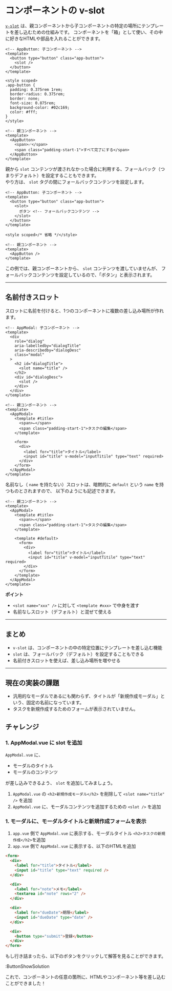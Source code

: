 # コンポーネントの v-slot

[`v-slot`](https://ja.vuejs.org/guide/components/slots.html#slot-content-and-outlet) は、親コンポーネントから子コンポーネントの特定の場所にテンプレートを差し込むための仕組みです。
コンポーネントを「箱」として使い、その中に好きなHTMLや部品を入れることができます。

```vue
<!-- AppButton: 子コンポーネント -->
<template>
  <button type="button" class="app-button">
    <slot />
  </button>
</template>

<style scoped>
.app-button {
  padding: 0.375rem 1rem;
  border-radius: 0.375rem;
  border: none;
  font-size: 0.875rem;
  background-color: #02c169;
  color: #fff;
}
</style>
```

```vue
<!-- 親コンポーネント -->
<template>
  <AppButton>
    <span>✅</span>
    <span class="padding-start-1">すべて完了にする</span>
  </AppButton>
</template>
```

親から `slot` コンテンツが渡されなかった場合に利用する、フォールバック（つまりデフォルト）を設定することもできます。  
やり方は、 `slot` タグの間にフォールバックコンテンツを設定します。

```vue
<!-- AppButton: 子コンポーネント -->
<template>
  <button type="button" class="app-button">
    <slot>
      ボタン <!-- フォールバックコンテンツ -->
    </slot>
  </button>
</template>

<style scoped>/* 省略 */</style>
```

```vue
<!-- 親コンポーネント -->
<template>
  <AppButton />
</template>
```

この例では、親コンポーネントから、 `slot` コンテンツを渡していませんが、
フォールバックコンテンツを設定しているので、「ボタン」と表示されます。

---

## 名前付きスロット

スロットに名前を付けると、1つのコンポーネントに複数の差し込み場所が作れます。

```vue
<!-- AppModal: 子コンポーネント -->
<template>
  <div
    role="dialog"
    aria-labelledby="dialogTitle"
    aria-describedby="dialogDesc"
    class="modal"
  >
    <h2 id="dialogTitle">
      <slot name="title" />
    </h2>
    <div id="dialogDesc">
      <slot />
    </div>
  </div>
</template>
```

```vue
<!-- 親コンポーネント -->
<template>
  <AppModal>
    <template #title>
      <span>✏️</span>
      <span class="padding-start-1">タスクの編集</span>
    </template>

    <form>
      <div>
        <label for="title">タイトル</label>
        <input id="title" v-model="inputTitile" type="text" required>
      </div>
    </form>
  </AppModal>
</template>
```

名前なし（ `name` を持たない）スロットは、暗黙的に `default` という `name` を持つものとされますので、
以下のようにも記述できます。


```vue
<!-- 親コンポーネント -->
<template>
  <AppModal>
    <template #title>
      <span>✏️</span>
      <span class="padding-start-1">タスクの編集</span>
    </template>

    <template #default>
      <form>
        <div>
          <label for="title">タイトル</label>
          <input id="title" v-model="inputTitile" type="text" required>
        </div>
      </form>
    </template>
  </AppModal>
</template>
```

**ポイント**

- `<slot name="xxx" />` に対して `<template #xxx>` で中身を渡す
- 名前なしスロット（デフォルト）と混ぜて使える

---

## まとめ

- `v-slot` は、コンポーネントの中の特定位置にテンプレートを差し込む機能
- `slot` は、フォールバック（デフォルト）を設定することもできる
- 名前付きスロットを使えば、差し込み場所を増やせる

---

## 現在の実装の課題

- 汎用的なモーダルであるにも関わらず、タイトルが「新規作成モーダル」という、固定の名前になっています。
- タスクを新規作成するためのフォームが表示されていません。


## チャレンジ

### 1. AppModal.vue に slot を追加

`AppModal.vue` に、
- モーダルのタイトル
- モーダルのコンテンツ

が差し込みできるよう、 `slot` を追加してみましょう。

1. `AppModal.vue` の `<h2>新規作成モーダル</h2>` を削除して `<slot name="title" />` を追加
2. `AppModal.vue` に、モーダルコンテンツを追加するための `<slot />` を追加

### 1. モーダルに、モーダルタイトルと新規作成フォームを表示

1. `app.vue` 側で `AppModal.vue` に表示する、モーダルタイトル `<h2>タスクの新規作成</h2>`を追加
1. `app.vue` 側で `AppModal.vue` に表示する、以下のHTMLを追加

```html
<form>
  <div>
    <label for="title">タイトル</label>
    <input id="title" type="text" required />
  </div>

  <div>
    <label for="note">メモ</label>
    <textarea id="note" rows="2" />
  </div>

  <div>
    <label for="dueDate">期限</label>
    <input id="dueDate" type="date" />
  </div>

  <div>
    <button type="submit">登録</button>
  </div>
</form>
```

もし行き詰まったら、以下のボタンをクリックして解答を見ることができます。

:ButtonShowSolution

これで、コンポーネントの任意の箇所に、HTMLやコンポーネント等を差し込むことができました！
